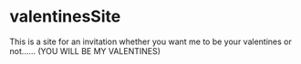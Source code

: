 # valentinesSite

This is a site for an invitation whether you want me to be your valentines or not...... (YOU WILL BE MY VALENTINES)
